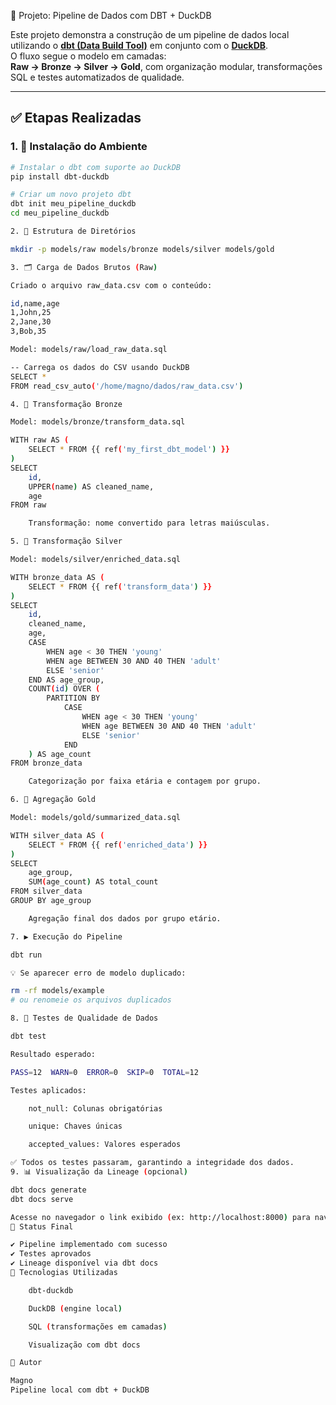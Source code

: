  🚀 Projeto: Pipeline de Dados com DBT + DuckDB

Este projeto demonstra a construção de um pipeline de dados local utilizando o **[dbt (Data Build Tool)](https://www.getdbt.com/)** em conjunto com o **[DuckDB](https://duckdb.org/)**.  
O fluxo segue o modelo em camadas:  
**Raw → Bronze → Silver → Gold**, com organização modular, transformações SQL e testes automatizados de qualidade.

---

## ✅ Etapas Realizadas

### 1. 🔧 Instalação do Ambiente

```bash
# Instalar o dbt com suporte ao DuckDB
pip install dbt-duckdb

# Criar um novo projeto dbt
dbt init meu_pipeline_duckdb
cd meu_pipeline_duckdb

2. 📁 Estrutura de Diretórios

mkdir -p models/raw models/bronze models/silver models/gold

3. 🗂️ Carga de Dados Brutos (Raw)

Criado o arquivo raw_data.csv com o conteúdo:

id,name,age
1,John,25
2,Jane,30
3,Bob,35

Model: models/raw/load_raw_data.sql

-- Carrega os dados do CSV usando DuckDB
SELECT * 
FROM read_csv_auto('/home/magno/dados/raw_data.csv')

4. 🥉 Transformação Bronze

Model: models/bronze/transform_data.sql

WITH raw AS (
    SELECT * FROM {{ ref('my_first_dbt_model') }}
)
SELECT
    id,
    UPPER(name) AS cleaned_name,
    age
FROM raw

    Transformação: nome convertido para letras maiúsculas.

5. 🥈 Transformação Silver

Model: models/silver/enriched_data.sql

WITH bronze_data AS (
    SELECT * FROM {{ ref('transform_data') }}
)
SELECT
    id,
    cleaned_name,
    age,
    CASE 
        WHEN age < 30 THEN 'young'
        WHEN age BETWEEN 30 AND 40 THEN 'adult'
        ELSE 'senior'
    END AS age_group,
    COUNT(id) OVER (
        PARTITION BY 
            CASE 
                WHEN age < 30 THEN 'young'
                WHEN age BETWEEN 30 AND 40 THEN 'adult'
                ELSE 'senior'
            END
    ) AS age_count
FROM bronze_data

    Categorização por faixa etária e contagem por grupo.

6. 🥇 Agregação Gold

Model: models/gold/summarized_data.sql

WITH silver_data AS (
    SELECT * FROM {{ ref('enriched_data') }}
)
SELECT
    age_group,
    SUM(age_count) AS total_count
FROM silver_data
GROUP BY age_group

    Agregação final dos dados por grupo etário.

7. ▶️ Execução do Pipeline

dbt run

💡 Se aparecer erro de modelo duplicado:

rm -rf models/example
# ou renomeie os arquivos duplicados

8. 🧪 Testes de Qualidade de Dados

dbt test

Resultado esperado:

PASS=12  WARN=0  ERROR=0  SKIP=0  TOTAL=12

Testes aplicados:

    not_null: Colunas obrigatórias

    unique: Chaves únicas

    accepted_values: Valores esperados

✅ Todos os testes passaram, garantindo a integridade dos dados.
9. 📊 Visualização da Lineage (opcional)

dbt docs generate
dbt docs serve

Acesse no navegador o link exibido (ex: http://localhost:8000) para navegar na documentação interativa.
📌 Status Final

✔️ Pipeline implementado com sucesso
✔️ Testes aprovados
✔️ Lineage disponível via dbt docs
🔗 Tecnologias Utilizadas

    dbt-duckdb

    DuckDB (engine local)

    SQL (transformações em camadas)

    Visualização com dbt docs

👤 Autor

Magno
Pipeline local com dbt + DuckDB